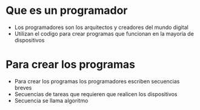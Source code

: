 # Que es un programador
* Los programadores son los arquitectos y creadores del mundo digital
* Utilizan el codigo para crear programas que funcionan en la mayoria de dispositivos

# Para crear los programas
* Para crear los programas los programadores escriben secuencias breves
* Secuencias de tareas que requieren que realicen los dispositivos
* Secuencia se llama algoritmo